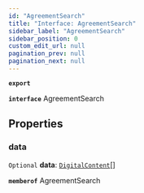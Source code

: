 ```yaml
---
id: "AgreementSearch"
title: "Interface: AgreementSearch"
sidebar_label: "AgreementSearch"
sidebar_position: 0
custom_edit_url: null
pagination_prev: null
pagination_next: null
---
```


**`export`**

**`interface`** AgreementSearch

## Properties

### data

 `Optional` **data**: [`DigitalContent`](DigitalContent.md)[]

**`memberof`** AgreementSearch
